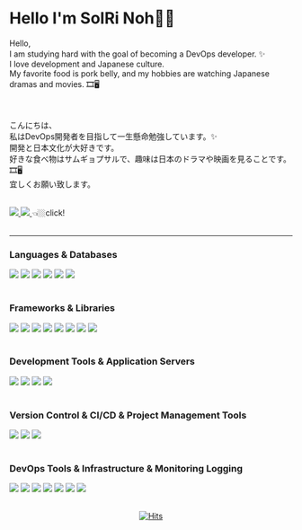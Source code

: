  
 # Hello I'm SolRi Noh🤘🏼

<!--****************************인사말************************************--> 
<div width=50%>  
 Hello, <br/>
I am studying hard with the goal of becoming a DevOps developer. ✨　<br/>
I love development and Japanese culture. <br/>
My favorite food is pork belly, and my hobbies are watching Japanese dramas and movies. 🎞🖥　<br/><br/><br/>

こんにちは、 <br/>
私はDevOps開発者を目指して一生懸命勉強しています。✨ <br/>
開発と日本文化が大好きです。<br/>
好きな食べ物はサムギョプサルで、趣味は日本のドラマや映画を見ることです。🎞🖥　<br/>
宜しくお願い致します。<br/>
</div>
<br/>

<!--**********************티스토리 블로그***************************--> 
<div align=left>
 <a href="https://solsolhane.tistory.com/"> 
  <img src="http://img.shields.io/badge/tistory-000000?style=flat-square&logo=tistory&link=https://byul91oh.tistory.com/">
 </a> 
 <a href="https://solsolhane.tistory.com/"> 
  <img src="https://img.shields.io/badge/instagram-E4405F.svg?&style=flat-square&logo=instagram&logoColor=white&link=https://byul91oh.tistory.com/">
 </a>  
 👈🏼click!
</div>
<br>


<!--****************************언어와툴************************************--> 
<hr>
<h3>Languages & Databases</h3>
<div align=left>                                                                              
  <img src="https://img.shields.io/badge/Java-007396?style=for-the-badge&logo=Java&logoColor=F5F5F5"/>
  <img src="https://img.shields.io/badge/JavaScript-3776AB?style=for-the-badge&logo=JavaScript&logoColor=F5F5F5"/>
  <img src="https://img.shields.io/badge/HTML5-E34F26?style=for-the-badge&logo=HTML5&logoColor=F5F5F5"/>
  <img src="https://img.shields.io/badge/CSS3-1572B6?style=for-the-badge&logo=CSS3&logoColor=F5F5F5"/>
  <img src="https://img.shields.io/badge/MySQL-4479A1?style=for-the-badge&logo=MySQL&logoColor=F5F5F5"/>
  <img src="https://img.shields.io/badge/oracle-F80000.svg?&style=for-the-badge&logo=oracle&logoColor=white"/>
 </div>
 <br/>
 
<h3>Frameworks & Libraries</h3>
<div align=left>
  <img src="https://img.shields.io/badge/vuedotjs-4FC08D.svg?&style=for-the-badge&logo=vuedotjs&logoColor=white"/>
  <img src="https://img.shields.io/badge/springboot-6DB33F.svg?&style=for-the-badge&logo=springboot&logoColor=white"/>
  <img src="https://img.shields.io/badge/junit5-25A162.svg?&style=for-the-badge&logo=junit5&logoColor=white"/>
  <img src="https://img.shields.io/badge/hibernate-59666C.svg?&style=for-the-badge&logo=hibernate&logoColor=white"/>
  <img src="https://img.shields.io/badge/jpa-007396.svg?&style=for-the-badge&logo=java&logoColor=white"/>
  <img src="https://img.shields.io/badge/mybatis-007396.svg?&style=for-the-badge&logo=mybatis&logoColor=white"/>
   <img src="https://img.shields.io/badge/apachemaven-C71A36.svg?&style=for-the-badge&logo=apachemaven&logoColor=white"/>
  <img src="https://img.shields.io/badge/gradle-02303A.svg?&style=for-the-badge&logo=gradle&logoColor=white"/>
</div> 
<br/>


 <h3>Development Tools & Application Servers</h3>
 <div align=left>
  <img src="https://img.shields.io/badge/Visual Studio Code-007ACC?style=for-the-badge&logo=Visual Studio Code&logoColor=F5F5F5"/>
  <img src="https://img.shields.io/badge/Eclipse IDE-2C2255?style=for-the-badge&logo=Eclipse IDE&logoColor=F5F5F5"/>
  <img src="https://img.shields.io/badge/intellijidea-000000.svg?&style=for-the-badge&logo=intellijidea&logoColor=white"/>
  <img src="https://img.shields.io/badge/Apache Tomcat-F8DC75?style=for-the-badge&logo=Apache Tomcat&logoColor=F5F5F5"/>
 </div> 
 <br/> 

 <h3>Version Control & CI/CD & Project Management Tools</h3>
 <div align=left>
   <img src="https://img.shields.io/badge/git-F05032.svg?&style=for-the-badge&logo=git&logoColor=white"/>
   <img src="https://img.shields.io/badge/github-181717.svg?&style=for-the-badge&logo=github&logoColor=white"/>
   <img src="https://img.shields.io/badge/jira-0052CC.svg?&style=for-the-badge&logo=jira&logoColor=white"/>
 </div> 
 <br/> 

<h3>DevOps Tools & Infrastructure & Monitoring Logging</h3>
<div align=left>
  <img src="https://img.shields.io/badge/elasticstack-005571.svg?&style=for-the-badge&logo=elasticstack&logoColor=white"/>
  <img src="https://img.shields.io/badge/docker-2496ED.svg?&style=for-the-badge&logo=docker&logoColor=white"/>
  <img src="https://img.shields.io/badge/kubernetes-326CE5.svg?&style=for-the-badge&logo=kubernetes&logoColor=white"/>
  <img src="https://img.shields.io/badge/jenkins-D24939.svg?&style=for-the-badge&logo=jenkins&logoColor=white"/>
  <img src="https://img.shields.io/badge/terraform-844FBA.svg?&style=for-the-badge&logo=terraform&logoColor=white"/>
  <img src="https://img.shields.io/badge/vmware-607078.svg?&style=for-the-badge&logo=vmware&logoColor=white"/>
  <img src="https://img.shields.io/badge/amazonaws-232F3E.svg?&style=for-the-badge&logo=amazonaws&logoColor=white"/>
</div> 
<br/> 
 
 <div align=center>
  
  [![Hits](https://hits.seeyoufarm.com/api/count/incr/badge.svg?url=https%3A%2F%2Fgithub.com%2Fsoljjang777&count_bg=%2379C83D&title_bg=%23555555&icon=&icon_color=%23E7E7E7&title=hits&edge_flat=false)](https://hits.seeyoufarm.com)
    </div> <p></p>

 
